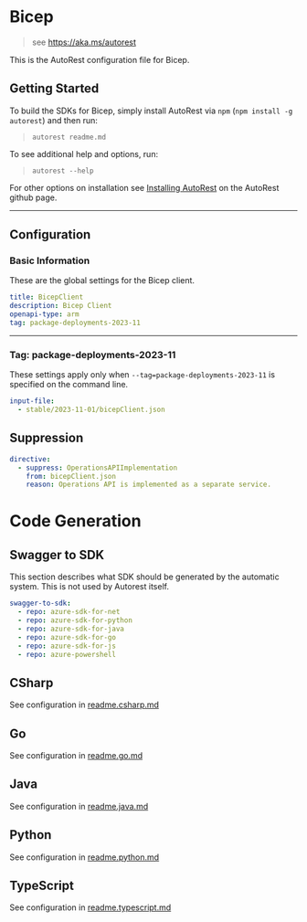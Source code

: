 # Bicep

> see https://aka.ms/autorest

This is the AutoRest configuration file for Bicep.

## Getting Started

To build the SDKs for Bicep, simply install AutoRest via `npm` (`npm install -g autorest`) and then run:

> `autorest readme.md`

To see additional help and options, run:

> `autorest --help`

For other options on installation see [Installing AutoRest](https://aka.ms/autorest/install) on the AutoRest github page.

---

## Configuration

### Basic Information

These are the global settings for the Bicep client.

``` yaml
title: BicepClient
description: Bicep Client
openapi-type: arm
tag: package-deployments-2023-11
```

---

### Tag: package-deployments-2023-11

These settings apply only when `--tag=package-deployments-2023-11` is specified on the command line.

``` yaml $(tag) == 'package-deployments-2023-11'
input-file:
  - stable/2023-11-01/bicepClient.json
```

## Suppression

``` yaml
directive:
  - suppress: OperationsAPIImplementation
    from: bicepClient.json
    reason: Operations API is implemented as a separate service.
```

# Code Generation

## Swagger to SDK

This section describes what SDK should be generated by the automatic system.
This is not used by Autorest itself.

``` yaml $(swagger-to-sdk)
swagger-to-sdk:
  - repo: azure-sdk-for-net
  - repo: azure-sdk-for-python
  - repo: azure-sdk-for-java
  - repo: azure-sdk-for-go
  - repo: azure-sdk-for-js
  - repo: azure-powershell
```

## CSharp

See configuration in [readme.csharp.md](./readme.csharp.md)

## Go

See configuration in [readme.go.md](./readme.go.md)

## Java

See configuration in [readme.java.md](./readme.java.md)

## Python

See configuration in [readme.python.md](./readme.python.md)

## TypeScript

See configuration in [readme.typescript.md](./readme.typescript.md)
